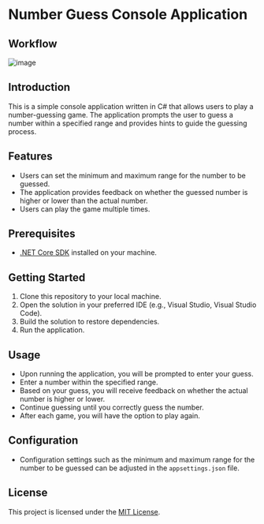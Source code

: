 # Number Guess Console Application

## Workflow
![image](https://github.com/HarryChen0815/Number-Guess-Console-Application/assets/54870292/17bb8e4b-d157-4d1e-8e72-40f51b4c13f2)

## Introduction
This is a simple console application written in C# that allows users to play a number-guessing game. 
The application prompts the user to guess a number within a specified range and provides hints to guide the guessing process. 

## Features
- Users can set the minimum and maximum range for the number to be guessed.
- The application provides feedback on whether the guessed number is higher or lower than the actual number.
- Users can play the game multiple times.

## Prerequisites
- [.NET Core SDK](https://dotnet.microsoft.com/download) installed on your machine.

## Getting Started
1. Clone this repository to your local machine.
2. Open the solution in your preferred IDE (e.g., Visual Studio, Visual Studio Code).
3. Build the solution to restore dependencies.
4. Run the application.

## Usage
- Upon running the application, you will be prompted to enter your guess.
- Enter a number within the specified range.
- Based on your guess, you will receive feedback on whether the actual number is higher or lower.
- Continue guessing until you correctly guess the number.
- After each game, you will have the option to play again.

## Configuration
- Configuration settings such as the minimum and maximum range for the number to be guessed can be adjusted in the `appsettings.json` file.

## License
This project is licensed under the [MIT License](LICENSE).
